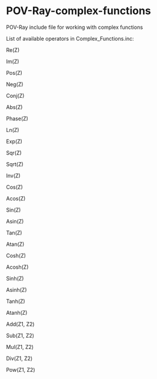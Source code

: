 # POV-Ray-complex-functions
POV-Ray include file for working with complex functions

List of available operators in Complex_Functions.inc:

  Re(Z)

  Im(Z)

  Pos(Z)

  Neg(Z)

  Conj(Z)

  Abs(Z)

  Phase(Z)

  Ln(Z)

  Exp(Z)

  Sqr(Z)

  Sqrt(Z)

  Inv(Z)

  Cos(Z)

  Acos(Z)

  Sin(Z)

  Asin(Z)

  Tan(Z)

  Atan(Z)

  Cosh(Z)

  Acosh(Z)

  Sinh(Z)

  Asinh(Z)

  Tanh(Z)

  Atanh(Z)

  Add(Z1, Z2)

  Sub(Z1, Z2)

  Mul(Z1, Z2)

  Div(Z1, Z2)

  Pow(Z1, Z2)
